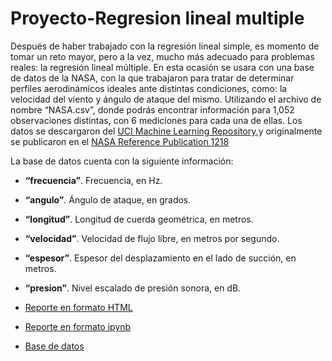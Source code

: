 # Proyecto-Regresion lineal multiple

Después de haber trabajado con la regresión lineal simple, es momento de tomar un reto mayor, 
pero a la vez, mucho más adecuado para problemas reales: la regresión lineal múltiple. En esta 
ocasión se usara con una base de datos de la NASA, con la que trabajaron para tratar de 
determinar perfiles aerodinámicos ideales ante distintas condiciones, como: la velocidad del 
viento y ángulo de ataque del mismo. 
Utilizando el archivo de nombre “NASA.csv”, donde podrás encontrar información para 
1,052 observaciones distintas, con 6 mediciones para cada una de ellas. Los datos se descargaron del [UCI Machine Learning Repository](https://archive.ics.uci.edu/dataset/291/airfoil+self+noise),y originalmente se publicaron en el [NASA Reference Publication 1218](https://ntrs.nasa.gov/api/citations/19890016302/downloads/19890016302.pdf)

La base de datos cuenta con la siguiente información: 
- **“frecuencia”**. Frecuencia, en Hz. 
- **“angulo”**. Ángulo de ataque, en grados. 
- **“longitud”**. Longitud de cuerda geométrica, en metros. 
- **“velocidad”**. Velocidad de flujo libre, en metros por segundo. 
- **“espesor”**. Espesor del desplazamiento en el lado de succión, en metros. 
- **“presion”**. Nivel escalado de presión sonora, en dB.
  
- [Reporte en formato HTML](A1.3%20641675.html)
- [Reporte en formato ipynb](A1.3%20641675.ipynb)
- [Base de datos](NASA.csv)
